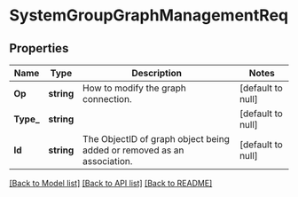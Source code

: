 # SystemGroupGraphManagementReq

## Properties
Name | Type | Description | Notes
------------ | ------------- | ------------- | -------------
**Op** | **string** | How to modify the graph connection. | [default to null]
**Type_** | **string** |  | [default to null]
**Id** | **string** | The ObjectID of graph object being added or removed as an association. | [default to null]

[[Back to Model list]](../README.md#documentation-for-models) [[Back to API list]](../README.md#documentation-for-api-endpoints) [[Back to README]](../README.md)


